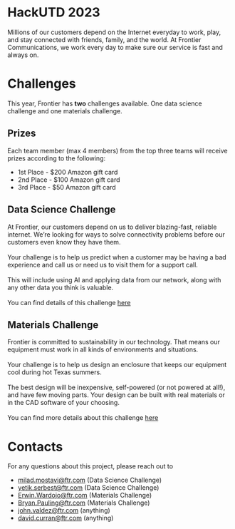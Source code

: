 # HackUTD 2023
Millions of our customers depend on the Internet everyday to work, play, and stay connected with friends, family, and the world. At Frontier Communications, we work every day to make sure our service is fast and always on.
# Challenges
This year, Frontier has **two** challenges available. One data science challenge and one materials challenge.
## Prizes
Each team member (max 4 members) from the top three teams will receive prizes according to the following:
- 1st Place - $200 Amazon gift card
- 2nd Place - $100 Amazon gift card
- 3rd Place - $50 Amazon gift card
## Data Science Challenge
At Frontier, our customers depend on us to deliver blazing-fast, reliable internet. We’re looking for ways to solve connectivity problems before our customers even know they have them. 
<br><br>Your challenge is to help us predict when a customer may be having a bad experience and call us or need us to visit them for a support call. 
<br><br>This will include using AI and applying data from our network, along with any other data you think is valuable.
<br><br>You can find details of this challenge [here](./Data_Challenge/)
## Materials Challenge
Frontier is committed to sustainability in our technology. That means our equipment must work in all kinds of environments and situations. 
<br><br>Your challenge is to help us design an enclosure that keeps our equipment cool during hot Texas summers. 
<br><br>The best design will be inexpensive, self-powered (or not powered at all!), and have few moving parts. Your design can be built with real materials or in the CAD software of your choosing.
<br><br>You can find more details about this challenge [here](./Materials_Challenge/)
# Contacts
For any questions about this project, please reach out to 
- milad.mostavi@ftr.com (Data Science Challenge)
- yetik.serbest@ftr.com (Data Science Challenge)
- Erwin.Wardojo@ftr.com (Materials Challenge)
- Bryan.Pauling@ftr.com (Materials Challenge)
- john.valdez@ftr.com (anything)
- david.curran@ftr.com (anything)

